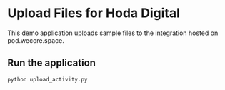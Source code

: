 # Upload Files for Hoda Digital

This demo application uploads sample files to the integration hosted on pod.wecore.space.

## Run the application

```bash
python upload_activity.py
```
